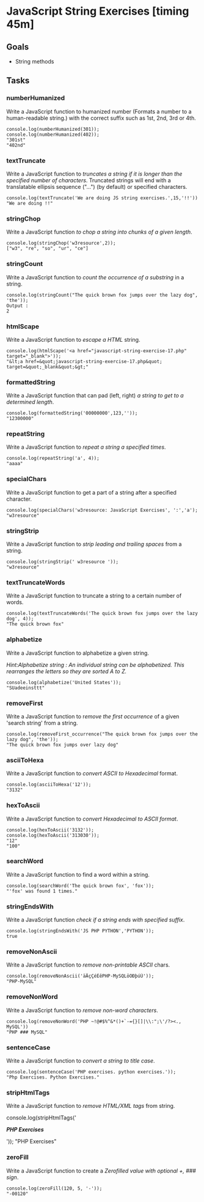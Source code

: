 # JavaScript String Exercises [timing 45m]

## Goals

- String methods

## Tasks

### numberHumanized

Write a JavaScript function to humanized number (Formats a number to a human-readable string.) with the correct suffix such as 1st, 2nd, 3rd or 4th.

    console.log(numberHumanized(301));
    console.log(numberHumanized(402));
    "301st"
    "402nd"

### textTruncate

Write a JavaScript function to *truncates a string if it is longer than the specified number of characters*. Truncated strings will end with a translatable ellipsis sequence ("…") (by default) or specified characters.

    console.log(textTruncate('We are doing JS string exercises.',15,'!!'))
    "We are doing !!"

### stringChop

Write a JavaScript function *to chop a string into chunks of a given length*.

    console.log(stringChop('w3resource',2));
    ["w3", "re", "so", "ur", "ce"]

### stringCount

Write a JavaScript function to *count the occurrence of a substring* in a string.

    console.log(stringCount("The quick brown fox jumps over the lazy dog", 'the'));
    Output :
    2

### htmlScape

Write a JavaScript function to *escape a HTML* string.

```
console.log(htmlScape('<a href="javascript-string-exercise-17.php" target="_blank">'));
"&lt;a href=&quot;javascript-string-exercise-17.php&quot; target=&quot;_blank&quot;&gt;"
```
### formattedString

Write a JavaScript function that can pad (left, right) *a string to get to a determined length*.

    console.log(formattedString('00000000',123,''));
    "12300000"

### repeatString

Write a JavaScript function to *repeat a string a specified times*.

    console.log(repeatString('a', 4));
    "aaaa"

### specialChars

Write a JavaScript function to get a part of a string after a specified character.

    console.log(specialChars('w3resource: JavaScript Exercises', ':','a');
    "w3resource"

### stringStrip

Write a JavaScript function to *strip leading and trailing spaces* from a string.

    console.log(stringStrip(' w3resource '));
    "w3resource"

### textTruncateWords

Write a JavaScript function to truncate a string to a certain number of words.

    console.log(textTruncateWords('The quick brown fox jumps over the lazy dog', 4));
    "The quick brown fox"

### alphabetize

Write a JavaScript function to alphabetize a given string.

*Hint:Alphabetize string : An individual string can be alphabetized. This rearranges the letters so they are sorted A to Z.*

    console.log(alphabetize('United States'));
    "SUadeeinsttt"

### removeFirst

Write a JavaScript function to r*emove the first occurrence* of a given 'search string' from a string.

    console.log(removeFirst_occurrence("The quick brown fox jumps over the lazy dog", 'the'));
    "The quick brown fox jumps over lazy dog"

### asciiToHexa

Write a JavaScript function to *convert ASCII to Hexadecimal* format.

    console.log(asciiToHexa('12'));
    "3132"

### hexToAscii

Write a JavaScript function to *convert Hexadecimal to ASCII format*.

    console.log(hexToAscii('3132'));
    console.log(hexToAscii('313030'));
    "12"
    "100"

### searchWord

Write a JavaScript function to find a word within a string.

    console.log(searchWord('The quick brown fox', 'fox'));
    "'fox' was found 1 times."

### stringEndsWith

Write a JavaScript function *check if a string ends with specified suffix*.

    console.log(stringEndsWith('JS PHP PYTHON','PYTHON'));
    true


### removeNonAscii

Write a JavaScript function to *remove non-printable ASCII* chars.

    console.log(removeNonAscii('äÄçÇéÉêPHP-MySQLöÖÐþúÚ'));
    "PHP-MySQL"

### removeNonWord

Write a JavaScript function to *remove non-word characters*.

    console.log(removeNonWord('PHP ~!@#$%^&*()+`-={}[]|\\:";\'/?><., MySQL'))
    "PHP ### MySQL"


### sentenceCase

Write a JavaScript function to *convert a string to title case*.

    console.log(sentenceCase('PHP exercises. python exercises.'));
    "Php Exercises. Python Exercises."

### stripHtmlTags

Write a JavaScript function to *remove HTML/XML tags* from string.

console.log(stripHtmlTags('<p><strong><em>PHP Exercises</em></strong></p>'));
"PHP Exercises"

### zeroFill

Write a JavaScript function to create a *Zerofilled value with optional +, ### sign*.


    console.log(zeroFill(120, 5, '-'));
    "-00120"